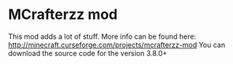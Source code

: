 # MCrafterzz mod
This mod adds a lot of stuff. More info can be found here: http://minecraft.curseforge.com/projects/mcrafterzz-mod
You can download the source code for the version 3.8.0+
